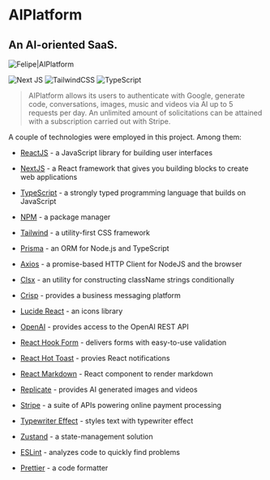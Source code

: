 # AIPlatform

## An AI-oriented SaaS.

![Felipe|AIPlatform](https://img.shields.io/badge/FelipeMDantas-AIPlatform-blue)

<p>

![Next JS](https://img.shields.io/badge/Next-black?style=for-the-badge&logo=next.js&logoColor=white)
![TailwindCSS](https://img.shields.io/badge/tailwindcss-%2338B2AC.svg?style=for-the-badge&logo=tailwind-css&logoColor=white)
![TypeScript](https://img.shields.io/badge/typescript-%23007ACC.svg?style=for-the-badge&logo=typescript&logoColor=white)

> AIPlatform allows its users to authenticate with Google, generate code, conversations, images, music and videos via AI up to 5 requests per day. An unlimited amount of solicitations can be attained with a subscription carried out with Stripe.

A couple of technologies were employed in this project. Among them:

- [ReactJS] - a JavaScript library for building user interfaces
- [NextJS] - a React framework that gives you building blocks to create web applications
- [TypeScript] - a strongly typed programming language that builds on JavaScript
- [NPM] - a package manager
- [Tailwind] - a utility-first CSS framework
- [Prisma] - an ORM for Node.js and TypeScript
- [Axios] - a promise-based HTTP Client for NodeJS and the browser
- [Clsx] - an utility for constructing className strings conditionally
- [Crisp] - provides a business messaging platform
- [Lucide React] - an icons library
- [OpenAI] - provides access to the OpenAI REST API
- [React Hook Form] - delivers forms with easy-to-use validation
- [React Hot Toast] - provies React notifications
- [React Markdown] - React component to render markdown
- [Replicate] - provides AI generated images and videos
- [Stripe] - a suite of APIs powering online payment processing
- [Typewriter Effect] - styles text with typewriter effect
- [Zustand] - a state-management solution
- [ESLint] - analyzes code to quickly find problems
- [Prettier] - a code formatter

  [reactjs]: https://reactjs.org/
  [nextjs]: https://nextjs.org/
  [npm]: https://www.npmjs.com/
  [typescript]: https://www.typescriptlang.org/
  [tailwind]: https://tailwindcss.com/
  [prisma]: https://www.prisma.io/
  [axios]: https://axios-http.com/docs/intro
  [clsx]: https://www.npmjs.com/package/clsx
  [crisp]: https://crisp.chat/pt/
  [lucide react]: https://lucide.dev/
  [openai]: https://openai.com/
  [react hook form]: https://www.react-hook-form.com/
  [react hot toast]: https://react-hot-toast.com/
  [react markdown]: https://github.com/remarkjs/react-markdown
  [replicate]: https://replicate.com/
  [stripe]: https://stripe.com/
  [typewriter effect]: https://www.npmjs.com/package/typewriter-effect
  [zustand]: https://zustand-demo.pmnd.rs/
  [eslint]: https://eslint.org/
  [prettier]: https://prettier.io/
